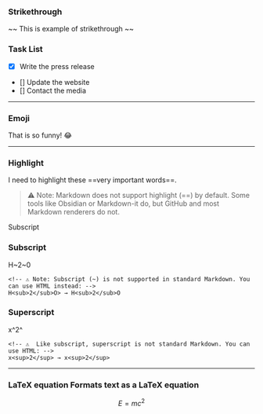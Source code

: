 ### Strikethrough
~~ This is example of strikethrough ~~

### Task List
- [x] Write the press release
- [] Update the website
- [] Contact the media
  
---

### Emoji

That is so funny! :joy:

---

### Highlight
I need to highlight these ==very important words==.

> ⚠️ Note: Markdown does not support highlight (==) by default. Some tools like Obsidian or Markdown-it do, but GitHub and most Markdown renderers do not.

Subscript

### Subscript 
H~2~0

``` 
<!-- ⚠️ Note: Subscript (~) is not supported in standard Markdown. You can use HTML instead: -->
H<sub>2</sub>O> → H<sub>2</sub>O 
```

###  Superscript
x^2^

``` 
<!-- ⚠️  Like subscript, superscript is not standard Markdown. You can use HTML: -->
x<sup>2</sup> → x<sup>2</sup>
```

---

### LaTeX equation	Formats text as a LaTeX equation	
$$E = mc^2$$
